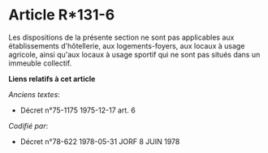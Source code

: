 # Article R*131-6

Les dispositions de la présente section ne sont pas applicables aux établissements d'hôtellerie, aux logements-foyers, aux
locaux à usage agricole, ainsi qu'aux locaux à usage sportif qui ne sont pas situés dans un immeuble collectif.

**Liens relatifs à cet article**

_Anciens textes_:

  - Décret n°75-1175 1975-12-17 art. 6

_Codifié par_:

  - Décret n°78-622 1978-05-31 JORF 8 JUIN 1978
